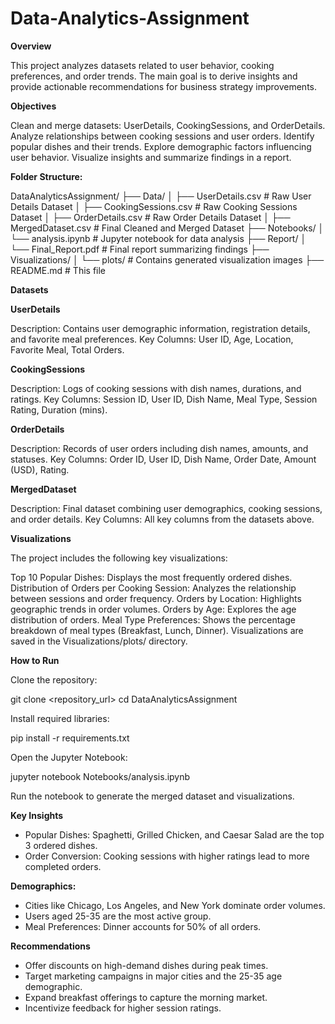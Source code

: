 # Data-Analytics-Assignment

**Overview**

This project analyzes datasets related to user behavior, cooking preferences, and order trends. The main goal is to derive insights and provide actionable recommendations for business strategy improvements.

**Objectives**

Clean and merge datasets: UserDetails, CookingSessions, and OrderDetails.
Analyze relationships between cooking sessions and user orders.
Identify popular dishes and their trends.
Explore demographic factors influencing user behavior.
Visualize insights and summarize findings in a report.

**Folder Structure:**

DataAnalyticsAssignment/
├── Data/
│   ├── UserDetails.csv          # Raw User Details Dataset
│   ├── CookingSessions.csv      # Raw Cooking Sessions Dataset
│   ├── OrderDetails.csv         # Raw Order Details Dataset
│   ├── MergedDataset.csv        # Final Cleaned and Merged Dataset
├── Notebooks/
│   └── analysis.ipynb           # Jupyter notebook for data analysis
├── Report/
│   └── Final_Report.pdf         # Final report summarizing findings
├── Visualizations/
│   └── plots/                   # Contains generated visualization images
├── README.md                    # This file

**Datasets**

**UserDetails**

Description: Contains user demographic information, registration details, and favorite meal preferences.
Key Columns: User ID, Age, Location, Favorite Meal, Total Orders.

**CookingSessions**

Description: Logs of cooking sessions with dish names, durations, and ratings.
Key Columns: Session ID, User ID, Dish Name, Meal Type, Session Rating, Duration (mins).

**OrderDetails**

Description: Records of user orders including dish names, amounts, and statuses.
Key Columns: Order ID, User ID, Dish Name, Order Date, Amount (USD), Rating.

**MergedDataset**

Description: Final dataset combining user demographics, cooking sessions, and order details.
Key Columns: All key columns from the datasets above.

**Visualizations**

The project includes the following key visualizations:

Top 10 Popular Dishes: Displays the most frequently ordered dishes.
Distribution of Orders per Cooking Session: Analyzes the relationship between sessions and order frequency.
Orders by Location: Highlights geographic trends in order volumes.
Orders by Age: Explores the age distribution of orders.
Meal Type Preferences: Shows the percentage breakdown of meal types (Breakfast, Lunch, Dinner).
Visualizations are saved in the Visualizations/plots/ directory.

**How to Run**

Clone the repository:

git clone <repository_url>
cd DataAnalyticsAssignment

Install required libraries:

pip install -r requirements.txt

Open the Jupyter Notebook:

jupyter notebook Notebooks/analysis.ipynb

Run the notebook to generate the merged dataset and visualizations.

**Key Insights**

- Popular Dishes: Spaghetti, Grilled Chicken, and Caesar Salad are the top 3 ordered dishes.
- Order Conversion: Cooking sessions with higher ratings lead to more completed orders.

**Demographics:**

- Cities like Chicago, Los Angeles, and New York dominate order volumes.
- Users aged 25-35 are the most active group.
- Meal Preferences: Dinner accounts for 50% of all orders.

**Recommendations**

- Offer discounts on high-demand dishes during peak times.
- Target marketing campaigns in major cities and the 25-35 age demographic.
- Expand breakfast offerings to capture the morning market.
- Incentivize feedback for higher session ratings.

